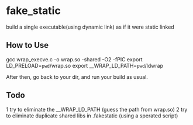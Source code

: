 # fake_static
build a single executable(using dynamic link) as if it  were static linked

## How to Use
gcc wrap_execve.c -o wrap.so -shared -O2 -fPIC
export LD_PRELOAD=`pwd`/wrap.so
export __WRAP_LD_PATH=`pwd`/ldwrap

After then, go back to your dir, and run your build as usual.

## Todo
1 try to eliminate the __WRAP_LD_PATH (guess the path from wrap.so)
2 try to eliminate duplicate shared libs in .fakestatic (using a sperated script)